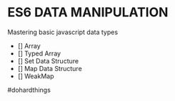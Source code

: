 # ES6 DATA MANIPULATION

Mastering basic javascript data types
- [] Array
- [] Typed Array
- [] Set Data Structure
- [] Map Data Structure
- [] WeakMap

#dohardthings